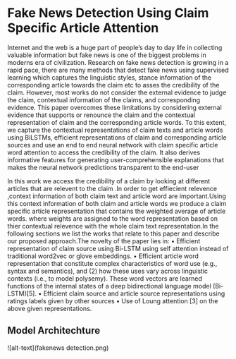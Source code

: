 # Fake News Detection Using Claim Specific Article Attention
Internet and the web is a huge part of people’s day to day life in collecting valuable information but fake news is one of the biggest problems in moderns era of civilization. Research on fake news detection is growing in a rapid pace, there are many methods that detect fake news using supervised learning which captures the linguistic styles, stance  information of the corresponding article towards the claim etc to asses the credibility of the claim. However, most works do not consider the external evidence to judge the claim, contextual information of the claims, and corresponding evidence. This paper overcomes these limitations by considering external evidence that supports or renounce the claim and the contextual representation of claim and the corresponding article words. To this extent, we capture the contextual representations of claim texts and article words using BiLSTMs, efficient representations of claim and corresponding article sources and use an end to end neural network with claim specific article word attention to access the credibility of the claim. It also derives informative features for generating user-comprehensible explanations that makes the neural network predictions transparent to the end-user

In this work we access the credibility of a claim by looking at different articles that are relevent to the claim .In order
to get effiecient relevence ,context information of both claim text and article word are important.Using this context information of both claim and article words we produce a claim specific article representation that contains the weighted average of article words. where weights are assigned to the word representation based on thier contextual relevence with the whole claim text representation.In the following sections we list the works that relate to this paper and describe our proposed approach.The novelty of the paper lies in:
• Efficient representation of claim source using Bi-LSTM using self attention instead of traditional word2vec or glove embeddings.
• Efficient article word representation that constitute complex characteristics of word use (e.g., syntax and semantics), and (2) how these uses vary across linguistic contexts (i.e., to model polysemy). These word vectors are learned functions of the internal states of a deep bidirectional language model (Bi-LSTM)[5].
• Efficient claim source and article source representations using ratings labels given by other sources
• Use of Loung attention [3] on the above given representations.
## Model Architechture
![alt-text](fakenews detection.png)

